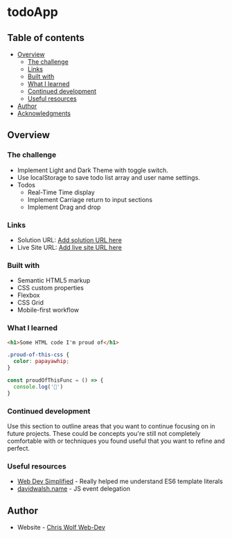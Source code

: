 # todoApp
## Table of contents

- [Overview](#overview)
  - [The challenge](#the-challenge)
  - [Links](#links)
  - [Built with](#built-with)
  - [What I learned](#what-i-learned)
  - [Continued development](#continued-development)
  - [Useful resources](#useful-resources)
- [Author](#author)
- [Acknowledgments](#acknowledgments)

## Overview

### The challenge

- Implement Light and Dark Theme with toggle switch.
- Use localStorage to save todo list array and user name settings.
- Todos
  - Real-Time Time display
  - Implement Carriage return to input sections
  - Implement Drag and drop

### Links

- Solution URL: [Add solution URL here](https://your-solution-url.com)
- Live Site URL: [Add live site URL here](https://your-live-site-url.com)

### Built with

- Semantic HTML5 markup
- CSS custom properties
- Flexbox
- CSS Grid
- Mobile-first workflow

### What I learned

```html
<h1>Some HTML code I'm proud of</h1>
```
```css
.proud-of-this-css {
  color: papayawhip;
}
```
```js
const proudOfThisFunc = () => {
  console.log('🎉')
}
```

### Continued development

Use this section to outline areas that you want to continue focusing on in future projects. These could be concepts you're still not completely comfortable with or techniques you found useful that you want to refine and perfect.


### Useful resources

- [Web Dev Simplified](https://blog.webdevsimplified.com/2020-03/tagged-template-literals/) - Really helped me understand ES6 template literals
- [davidwalsh.name](https://davidwalsh.name/event-delegate) - JS event delegation

## Author

- Website - [Chris Wolf Web-Dev](https://christopherrc819.github.io/)
